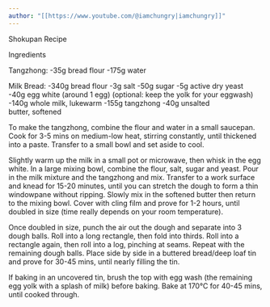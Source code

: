 ```yaml
---
author: "[[https://www.youtube.com/@iamchungry|iamchungry]]"
---
```

Shokupan Recipe 

Ingredients 

Tangzhong: 
-35g bread flour 
-175g water 

Milk Bread: 
-340g bread flour 
-3g salt 
-50g sugar 
-5g active dry yeast 
-40g egg white (around 1 egg) (optional: keep the yolk for your eggwash)
-140g whole milk, lukewarm 
-155g tangzhong 
-40g unsalted butter, softened 

To make the tangzhong, combine the flour and water in a small saucepan. Cook for 3-5 mins on medium-low heat, stirring constantly, until thickened into a paste. Transfer to a small bowl and set aside to cool. 

Slightly warm up the milk in a small pot or microwave, then whisk in the egg white. In a large mixing bowl, combine the flour, salt, sugar and yeast. Pour in the milk mixture and the tangzhong and mix. Transfer to a work surface and knead for 15-20 minutes, until you can stretch the dough to form a thin windowpane without ripping. Slowly mix in the softened butter then return to the mixing bowl. Cover with cling film and prove for 1-2 hours, until doubled in size (time really depends on your room temperature). 

Once doubled in size, punch the air out the dough and separate into 3 dough balls. Roll into a long rectangle, then fold into thirds. Roll into a rectangle again, then roll into a log, pinching at seams. Repeat with the remaining dough balls. Place side by side in a buttered bread/deep loaf tin and prove for 30-45 mins, until nearly filling the tin. 

If baking in an uncovered tin, brush the top with egg wash (the remaining egg yolk with a splash of milk) before baking. Bake at 170°C for 40-45 mins, until cooked through.
